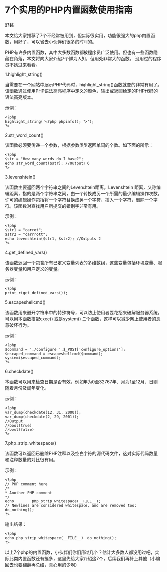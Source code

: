 # 7个实用的PHP内置函数使用指南

[舒铭][0]


本文给大家推荐了7个不经常被用到，但实际很实用，功能很强大的php内置函数，用好了，可以省去小伙伴们很多的时间的。

PHP有许多内置函数，其中大多数函数都被程序员广泛使用。但也有一些函数隐藏在角落，本文将向大家介绍7个鲜为人知，但用处非常大的函数。 没用过的程序员不妨过来看看。

1.highlight_string()

当需要在一个网站中展示PHP代码时，highlight_string()函数就变的非常有用了。该函数通过使用PHP语法高亮程序中定义的颜色，输出或返回给定的PHP代码的语法高亮版本。

示例：

    <?php
    highlight_string('<?php phpinfo(); ?>');
    ?>

2.str_word_count()

该函数必须要传递一个参数，根据参数类型返回单词的个数。如下面的所示：

    <?php
    $str = "How many words do I have?";
    echo str_word_count($str); //Outputs 6
    ?>

3.levenshtein()

该函数主要返回两个字符串之间的Levenshtein距离。Levenshtein 距离，又称编辑距离，指的是两个字符串之间，由一个转换成另一个所需的最少编辑操作次数。许可的编辑操作包括将一个字符替换成另一个字符，插入一个字符，删除一个字符。该函数对查找用户所提交的错别字非常有用。

示例：

    <?php
    $str1 = "carrot";
    $str2 = "carrrott";
    echo levenshtein($str1, $str2); //Outputs 2
    ?>

4.get_defined_vars()

该函数返回一个包含所有已定义变量列表的多维数组，这些变量包括环境变量、服务器变量和用户定义的变量。

示例：

    <?php
    print_r(get_defined_vars());

5.escapeshellcmd()

该函数用来避开字符串中的特殊符号，可以防止使用者耍花招来破解服务器系统。可以用本函数搭配exec() 或是system() 二个函数，这样可以减少网上使用者的恶意破坏行为。

示例：

    <?php
    $command = './configure '.$_POST['configure_options'];
    $escaped_command = escapeshellcmd($command);
    system($escaped_command);
    ?>

6.checkdate()

本函数可以用来检查日期是否有效，例如年为0至32767年、月为1至12月、日则随着月份及闰年变化。

示例：

    <?php
    var_dump(checkdate(12, 31, 2000));
    var_dump(checkdate(2, 29, 2001));
    //Output
    //bool(true)
    //bool(false)
    ?>

7.php_strip_whitespace()

该函数可以返回已删除PHP注释以及空白字符的源代码文件，这对实际代码数量和注释数量的对比很有用。

示例：

    <?php
    // PHP comment here
    /*
    * Another PHP comment
    */
    echo        php_strip_whitespace(__FILE__);
    // Newlines are considered whitespace, and are removed too:
    do_nothing();
    ?>

输出结果：

    <?php
    echo php_strip_whitespace(__FILE__); do_nothing(); 
    ?>

以上7个php的内置函数，小伙伴们你们用过几个？估计大多数人都没用过吧，实际此类内置函数还有挺多，这里先给大家介绍这7个，后续我们再补上其他（小编回去也要翻翻再总结，真心用的少啊）

[0]: https://www.zhihu.com/people/phpgod